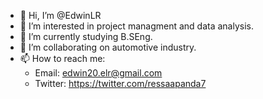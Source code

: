- 👋 Hi, I’m @EdwinLR
- 👀 I’m interested in project managment and data analysis.
- 🌱 I’m currently studying B.SEng.
- 💞️ I’m collaborating on automotive industry.
- 📫 How to reach me:
  + Email: edwin20.elr@gmail.com
  + Twitter: https://twitter.com/ressaapanda7
